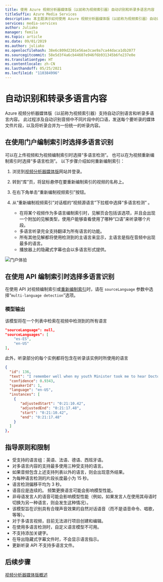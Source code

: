```yaml
---
title: 使用 Azure 视频分析器媒体版（以前称为视频索引器）自动识别和听录多语言内容
titleSuffix: Azure Media Services
description: 本主题演示如何使用 Azure 视频分析器媒体版（以前称为视频索引器）自动识别和听录多语言内容。
services: media-services
author: Juliako
manager: femila
ms.topic: article
ms.date: 09/01/2019
ms.author: juliako
ms.openlocfilehash: 38e6c809d2201e56ae3cae9a7ca44daca1db2077
ms.sourcegitcommit: 58e5d3f4a6cb44607e946f6b931345b6fe237e0e
ms.translationtype: HT
ms.contentlocale: zh-CN
ms.lasthandoff: 05/25/2021
ms.locfileid: "110384996"
---
```

# <a name="automatically-identify-and-transcribe-multi-language-content"></a>自动识别和转录多语言内容

Azure 视频分析器媒体版（以前称为视频索引器）支持自动识别语言和听录多语言内容。 此过程涉及自动识别音频中不同片段中的口语，发送每个要听录的媒体文件片段，以及将听录合并为一份统一的听录内容。 

## <a name="choosing-multilingual-identification-on-indexing-with-portal"></a>在使用门户编制索引时选择多语言识别

可以在上传视频和为视频编制索引时选择“多语言检测”。 也可以在为视频重新编制索引时选择“多语言检测”。 以下步骤介绍如何重新编制索引：

1. 浏览到[视频分析器媒体版](https://vi.microsoft.com/)网站并登录。
1. 转到“库”页，将鼠标悬停在要重新编制索引的视频的名称上。 
1. 在右下角单击“重新编制视频索引”按钮。 
1. 从“重新编制视频索引”对话框的“视频源语言”下拉框中选择“多语言检测”  。

    * 在将某个视频作为多语言编制索引时，见解页会包括该选项，并且会出现一个附加的见解类型，使用户能够查看使用了哪种“口语”来听录哪个片段。
    * 多语言听录完全支持翻译为所有语言的功能。
    * 所有其他见解都将使用检测到的主语言来显示，主语言是指在音频中出现最多的语言。
    * 播放器上的隐藏式字幕也会以多语言形式提供。

![门户体验](./media/multi-language-identification-transcription/portal-experience.png)

## <a name="choosing-multilingual-identification-on-indexing-with-api"></a>在使用 API 编制索引时选择多语言识别

在使用 API 对视频编制索引或[重新编制索引](https://api-portal.videoindexer.ai/api-details#api=Operations&operation=Re-Index-Video)时，请在 `sourceLanguage` 参数中选择“`multi-language detection`”选项。

### <a name="model-output"></a>模型输出

该模型将在一个列表中检索在视频中检测到的所有语言

```json
"sourceLanguage": null,
"sourceLanguages": [
    "es-ES",
    "en-US"
],
```

此外，听录部分的每个实例都将包含在听录该实例时所使用的语言

```json
{
  "id": 136,
  "text": "I remember well when my youth Minister took me to hear Doctor King I was a teenager.",
  "confidence": 0.9343,
  "speakerId": 1,
  "language": "en-US",
  "instances": [
    {
       "adjustedStart": "0:21:10.42",
       "adjustedEnd": "0:21:17.48",
       "start": "0:21:10.42",
       "end": "0:21:17.48"
    }
  ]
},
```

## <a name="guidelines-and-limitations"></a>指导原则和限制

* 受支持的语言组：英语、法语、德语、西班牙语。
* 对多语言内容的支持最多使用三种受支持的语言。
* 如果音频包含上述支持列表以外的语言，则会出现意外结果。
* 为每种语言检测的片段长度最小为 15 秒。
* 语言检测偏移平均为 3 秒。
* 语音应是连续的。 频繁更换语言可能会影响模型性能。
* 非母语发言人的语音可能会影响模型性能（例如，如果发言人在使用其母语时切换为另一种语言，则会发生这种情况）。
* 该模型旨在识别具有合理声音效果的自然对话语音（而不是语音命令、唱歌，等等）。
* 对于多语言视频，目前无法进行项目创建和编辑。
* 在使用多语言检测时，自定义语言模型不可用。
* 不支持添加关键字。
* 在导出隐藏式字幕文件时，不会显示语言指示。
* 更新听录 API 不支持多语言文件。

## <a name="next-steps"></a>后续步骤

[视频分析器媒体版概述](video-indexer-overview.md)
